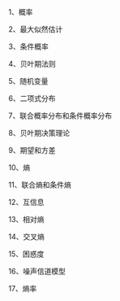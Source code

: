 1、概率

2、最大似然估计

3、条件概率

4、贝叶期法则

5、随机变量

6、二项式分布

7、联合概率分布和条件概率分布

8、贝叶期决策理论

9、期望和方差

10、熵

11、联合熵和条件熵

12、互信息

13、相对熵

14、交叉熵

15、困惑度

16、噪声信道模型

17、熵率

